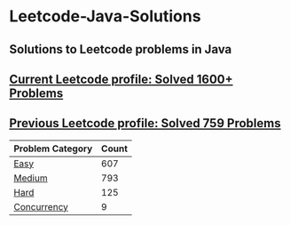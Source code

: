 # Leetcode-Java-Solutions 

## Solutions to Leetcode problems in Java

## [Current Leetcode profile: Solved 1600+ Problems](https://leetcode.com/varunsjsu/)
## [Previous Leetcode profile: Solved 759 Problems](https://leetcode.com/varunu28/)

Problem Category | Count
--- | --- 
[Easy](https://github.com/varunu28/LeetCode-Java-Solutions/blob/master/Easy/README.md) | 607
[Medium](https://github.com/varunu28/LeetCode-Java-Solutions/blob/master/Medium/README.md) | 793
[Hard](https://github.com/varunu28/LeetCode-Java-Solutions/blob/master/Hard/README.md) | 125
[Concurrency](https://github.com/varunu28/LeetCode-Java-Solutions/blob/master/Concurrency/README.md) | 9
